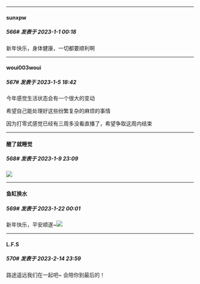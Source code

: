 

*****

####  sunxpw  
##### 566#       发表于 2023-1-1 00:18

新年快乐，身体健康，一切都要顺利啊

*****

####  woui003woui  
##### 567#       发表于 2023-1-5 18:42

今年感觉生活状态会有一个很大的变动

希望自己能处理好这些纷繁复杂的麻烦的事情

因为打零式感觉已经有三周多没看直播了，希望争取这周内结束

*****

####  醒了就睡觉  
##### 568#       发表于 2023-1-9 23:09

<img src="https://static.saraba1st.com/image/smiley/face2017/072.png" referrerpolicy="no-referrer">

*****

####  鱼缸换水  
##### 569#       发表于 2023-1-22 00:01

新年快乐，平安顺遂~<img src="https://static.saraba1st.com/image/smiley/face2017/072.png" referrerpolicy="no-referrer">

*****

####  L.F.S  
##### 570#       发表于 2023-2-14 23:59

路途遥远我们在一起吧~ 会陪你到最后的！


